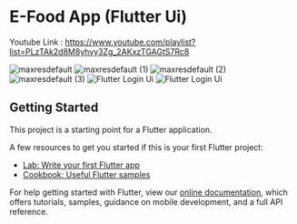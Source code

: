 # E-Food App (Flutter Ui)

Youtube Link : https://www.youtube.com/playlist?list=PLzTAk2d8M8yhvy3Zg_2AKxzTGAGtS7Rc8

![maxresdefault](https://user-images.githubusercontent.com/87581799/134199687-8d4ab8a3-5907-4678-b6d0-d8fbf2e9135d.jpg)
![maxresdefault (1)](https://user-images.githubusercontent.com/87581799/134199721-cb4371aa-6ee8-4581-b5fc-e1358f1e7fe5.jpg)
![maxresdefault (2)](https://user-images.githubusercontent.com/87581799/134199736-721a612b-f93c-47f1-852a-9eafd3bd2e83.jpg)
![maxresdefault (3)](https://user-images.githubusercontent.com/87581799/134199761-bdd8a1d1-cadb-4740-8401-60beb7df6cc1.jpg)
![Flutter Login Ui](https://user-images.githubusercontent.com/87581799/134199783-b8ea1210-3984-4b54-a6b5-fc59c0e25302.png)
![Flutter Login Ui](https://user-images.githubusercontent.com/87581799/134349989-045b26cc-59b2-45b5-9a8c-1ec52760fef6.png)




## Getting Started

This project is a starting point for a Flutter application.

A few resources to get you started if this is your first Flutter project:

- [Lab: Write your first Flutter app](https://flutter.dev/docs/get-started/codelab)
- [Cookbook: Useful Flutter samples](https://flutter.dev/docs/cookbook)

For help getting started with Flutter, view our
[online documentation](https://flutter.dev/docs), which offers tutorials,
samples, guidance on mobile development, and a full API reference.
